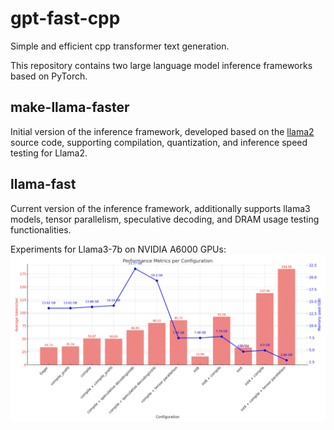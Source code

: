 # gpt-fast-cpp
Simple and efficient cpp transformer text generation.

This repository contains two large language model inference frameworks based on PyTorch.
## make-llama-faster
Initial version of the inference framework, developed based on the [llama2](https://github.com/facebookresearch/llama)  source code, supporting compilation, quantization, and inference speed testing for Llama2.
## llama-fast
Current version of the inference framework, additionally supports llama3 models, tensor parallelism, speculative decoding, and DRAM usage testing functionalities.

Experiments for Llama3-7b on NVIDIA A6000 GPUs:
![llama3_7b_a6000](llama3_7b_a6000.png)